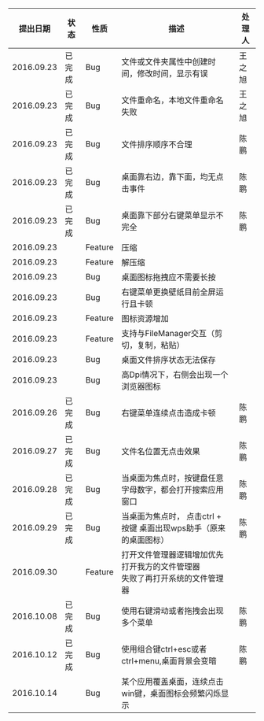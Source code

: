 |提出日期|状态|性质|描述|处理人|
|----|----|----|----|----|
|2016.09.23|已完成|Bug|文件或文件夹属性中创建时间，修改时间，显示有误|王之旭|
|2016.09.23|已完成|Bug|文件重命名，本地文件重命名失败|王之旭|
|2016.09.23|已完成|Bug|文件排序顺序不合理|陈鹏|
|2016.09.23|已完成|Bug|桌面靠右边，靠下面，均无点击事件|陈鹏|
|2016.09.23|已完成|Bug|桌面靠下部分右键菜单显示不完全|陈鹏|
|2016.09.23||Feature|压缩||
|2016.09.23||Feature|解压缩||
|2016.09.23||Bug|桌面图标拖拽应不需要长按||
|2016.09.23||Bug|右键菜单更换壁纸目前全屏运行且卡顿||
|2016.09.23||Feature|图标资源增加||
|2016.09.23||Feature|支持与FileManager交互（剪切，复制，粘贴）||
|2016.09.23||Bug|桌面文件排序状态无法保存||
|2016.09.23||Bug|高Dpi情况下，右侧会出现一个浏览器图标||
|2016.09.26|已完成|Bug|右键菜单连续点击造成卡顿|陈鹏|
|2016.09.27|已完成|Bug|文件名位置无点击效果|陈鹏|
|2016.09.28|已完成|Bug|当桌面为焦点时，按键盘任意字母数字，都会打开搜索应用窗口|陈鹏|
|2016.09.29|已完成|Bug|当桌面为焦点时， 点击ctrl + 按键 桌面出现wps助手（原来的桌面图标）|陈鹏|
|2016.09.30||Feature|打开文件管理器逻辑增加优先打开我方的文件管理器<br />失败了再打开系统的文件管理器||
|2016.10.08|已完成|Bug|使用右键滑动或者拖拽会出现多个菜单|陈鹏|
|2016.10.12|已完成|Bug|使用组合键ctrl+esc或者ctrl+menu,桌面背景会变暗|陈鹏|
|2016.10.14||Bug|某个应用覆盖桌面，连续点击win键，桌面图标会频繁闪烁显示||



